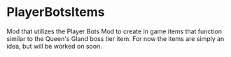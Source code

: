 # PlayerBotsItems
Mod that utilizes the Player Bots Mod to create in game items that function similar to the Queen's Gland boss tier item. For now the items are simply an idea, but will be worked on soon.
